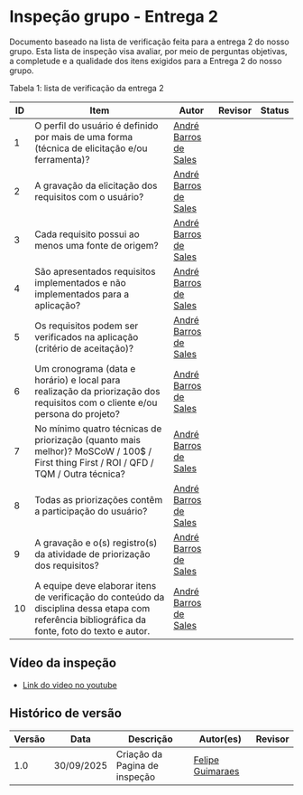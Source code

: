 # Inspeção grupo - Entrega 2 

Documento baseado na lista de verificação feita para a entrega 2 do nosso grupo. Esta lista de inspeção visa avaliar, por meio de perguntas objetivas, a completude e a qualidade dos itens exigidos para a Entrega 2 do nosso grupo. 

Tabela 1: lista de verificação da entrega 2

| ID  | Item                                                                                                                                               | Autor                                                                                                                                      | Revisor | Status |
|-----|----------------------------------------------------------------------------------------------------------------------------------------------------|--------------------------------------------------------------------------------------------------------------------------------------------|---------|--------|
| 1   | O perfil do usuário é definido por mais de uma forma (técnica de elicitação e/ou ferramenta)?                                                       | [André Barros de Sales](https://sigaa.unb.br/sigaa/public/docente/portal.jsf?siape=1314342)                                                |         |        |
| 2   | A gravação da elicitação dos requisitos com o usuário?                                                                                              | [André Barros de Sales](https://sigaa.unb.br/sigaa/public/docente/portal.jsf?siape=1314342)                                                |         |        |
| 3   | Cada requisito possui ao menos uma fonte de origem?                                                                                                 | [André Barros de Sales](https://sigaa.unb.br/sigaa/public/docente/portal.jsf?siape=1314342)                                                |         |        |
| 4   | São apresentados requisitos implementados e não implementados para a aplicação?                                                                     | [André Barros de Sales](https://sigaa.unb.br/sigaa/public/docente/portal.jsf?siape=1314342)                                                |         |        |
| 5   | Os requisitos podem ser verificados na aplicação (critério de aceitação)?                                                                           | [André Barros de Sales](https://sigaa.unb.br/sigaa/public/docente/portal.jsf?siape=1314342)                                                |         |        |
| 6   | Um cronograma (data e horário) e local para realização da priorização dos requisitos com o cliente e/ou persona do projeto?                         | [André Barros de Sales](https://sigaa.unb.br/sigaa/public/docente/portal.jsf?siape=1314342)                                                |         |        |
| 7   | No mínimo quatro técnicas de priorização (quanto mais melhor)? MoSCoW / 100$ / First thing First / ROI / QFD / TQM / Outra técnica?                 | [André Barros de Sales](https://sigaa.unb.br/sigaa/public/docente/portal.jsf?siape=1314342)                                                |         |        |
| 8   | Todas as priorizações contêm a participação do usuário?                                                                                             | [André Barros de Sales](https://sigaa.unb.br/sigaa/public/docente/portal.jsf?siape=1314342)                                                |         |        |
| 9   | A gravação e o(s) registro(s) da atividade de priorização dos requisitos?                                                                           | [André Barros de Sales](https://sigaa.unb.br/sigaa/public/docente/portal.jsf?siape=1314342)                                                |         |        |
| 10  | A equipe deve elaborar itens de verificação do conteúdo da disciplina dessa etapa com referência bibliográfica da fonte, foto do texto e autor.     | [André Barros de Sales](https://sigaa.unb.br/sigaa/public/docente/portal.jsf?siape=1314342)                                                |         |        |


## Vídeo da inspeção

- [Link do video no youtube]()

## Histórico de versão

| Versão | Data | Descrição | Autor(es) | Revisor |
| ---- | ----- | ----- | ---- | ----- | 
| 1.0 | 30/09/2025 | Criação da Pagina de inspeção | [Felipe Guimaraes](https://github.com/felipegf1) | |

